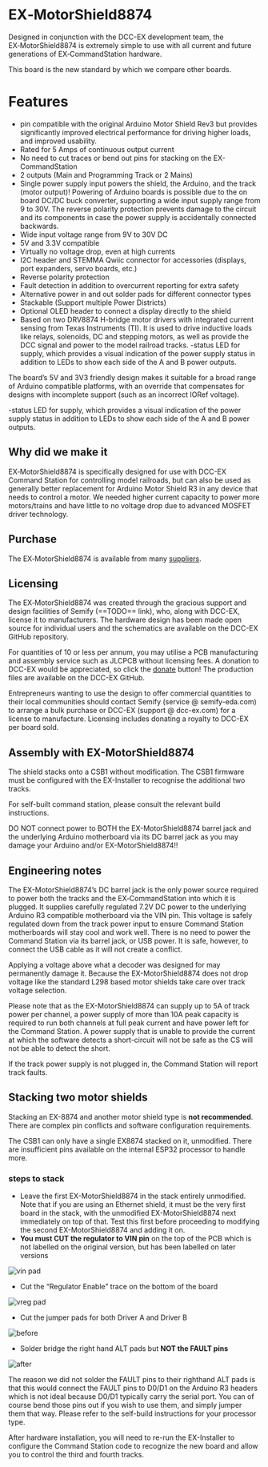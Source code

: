 # EX‑MotorShield8874

Designed in conjunction with the DCC-EX development team, the EX‑MotorShield8874 is extremely simple to use with all current and future generations of EX‑CommandStation hardware.

This board is the new standard by which we compare other boards.

# Features

- pin compatible with the original Arduino Motor Shield Rev3 but provides significantly improved electrical performance for driving higher loads, and improved usability.
- Rated for 5 Amps of continuous output current
- No need to cut traces or bend out pins for stacking on the EX-CommandStation
- 2 outputs (Main and Programming Track or 2 Mains)
- Single power supply input powers the shield, the Arduino, and the track (motor output)!
Powering of Arduino boards is possible due to the on board DC/DC buck converter, supporting a wide input supply range from 9 to 30V. The reverse polarity protection prevents damage to the circuit and its components in case the power supply is accidentally connected backwards.
- Wide input voltage range from 9V to 30V DC
- 5V and 3.3V compatible
- Virtually no voltage drop, even at high currents
- I2C header and STEMMA Qwiic connector for accessories (displays, port expanders, servo boards, etc.)
- Reverse polarity protection
- Fault detection in addition to overcurrent reporting for extra safety
- Alternative power in and out solder pads for different connector types
- Stackable (Support multiple Power Districts)
- Optional OLED header to connect a display directly to the shield
- Based on two DRV8874 H-bridge motor drivers with integrated current sensing from Texas Instruments (TI). It is used to drive inductive loads like relays, solenoids, DC and stepping motors, as well as provide the DCC signal and power to the model railroad tracks.
-status LED for supply, which provides a visual indication of the power supply status in addition to LEDs to show each side of the A and B power outputs.


The board’s 5V and 3V3 friendly design makes it suitable for a broad range of Arduino compatible platforms, with an override that compensates for designs with incomplete support (such as an incorrect IORef voltage).

-status LED for supply, which provides a visual indication of the power supply status in addition to LEDs to show each side of the A and B power outputs.

## Why did we make it
EX‑MotorShield8874 is specifically designed for use with DCC-EX Command Station for controlling model railroads, but can also be used as generally better replacement for Arduino Motor Shield R3 in any device that needs to control a motor. We needed higher current capacity to power more motors/trains and have little to no voltage drop due to advanced MOSFET driver technology.

## Purchase

The EX‑MotorShield8874 is available from many [suppliers](/purchasing/01-official-sellers.md).

## Licensing

The EX‑MotorShield8874 was created through the gracious support and design facilities of Semify (==TODO== link), who, along with DCC-EX, license it to manufacturers. The hardware design has been made open source for individual users and the schematics are available on the DCC-EX GitHub repository.

For quantities of 10 or less per annum, you may utilise a PCB manufacturing and assembly service such as JLCPCB without licensing fees. A donation to DCC-EX would be appreciated, so click the [donate](/contributing/0-contributing.md) button! The production files are available on the DCC-EX GitHub.

Entrepreneurs wanting to use the design to offer commercial quantities to their local communities should contact Semify (service @ semify-eda.com) to arrange a bulk purchase or DCC-EX (support @ dcc-ex.com) for a license to manufacture. Licensing includes donating a royalty to DCC-EX per board sold.

## Assembly with EX-MotorShield8874

The shield stacks onto a CSB1 without modification. The CSB1 firmware must be configured with the EX-Installer to recognise the additional two tracks. 

For self-built command station, please consult the relevant build instructions.

DO NOT connect power to BOTH the EX-MotorShield8874 barrel jack and the underlying Arduino motherboard via its DC barrel jack as you may damage your Arduino and/or EX-MotorShield8874!!

## Engineering notes

The EX-MotorShield8874’s DC barrel jack is the only power source required to power both the tracks and the EX‑CommandStation into which it is plugged. It supplies carefully regulated 7.2V DC power to the underlying Arduino R3 compatible motherboard via the VIN pin. This voltage is safely regulated down from the track power input to ensure Command Station motherboards will stay cool and work well. There is no need to power the Command Station via its barrel jack, or USB power. It is safe, however, to connect the USB cable as it will not create a conflict.

Applying a voltage above what a decoder was designed for may permanently damage it. Because the EX-MotorShield8874 does not drop voltage like the standard L298 based motor shields take care over track voltage selection.

Please note that as the EX-MotorShield8874 can supply up to 5A of track power per channel, a power supply of more than 10A peak capacity is required to run both channels at full peak current and have power left for the Command Station. A power supply that is unable to provide the current at which the software detects a short-circuit will not be safe as the CS will not be able to detect the short.

If the track power supply is not plugged in, the Command Station will report track faults.

## Stacking two motor shields

Stacking an EX-8874 and another motor shield type is **not recommended**. There are complex pin conflicts and software configuration requirements.

The CSB1 can only have a single EX8874 stacked on it, unmodified. There are insufficient pins available on the internal ESP32 processor to handle more.

### steps to stack

- Leave the first EX-MotorShield8874 in the stack entirely unmodified. Note that if you are using an Ethernet shield, it must be the very first board in the stack, with the unmodified EX-MotorShield8874 next immediately on top of that. Test this first before proceeding to modifying the second EX-MotorShield8874 and adding it on.
- **You must CUT the regulator to VIN pin** on the top of the PCB which is not labelled on the original version, but has been labelled on later versions

![vin pad](/_static/images/ex8874/vin_pad.png)

- Cut the “Regulator Enable” trace on the bottom of the board

![vreg pad](/_static/images/ex8874/vreg_enable_pad.png)

- Cut the jumper pads for both Driver A and Driver B

![before](/_static/images/ex8874/pin_assignment_pads_before.png)

- Solder bridge the right hand ALT pads but **NOT the FAULT pins**

![after](/_static/images/ex8874/pin_assignment_pads_after.png)

The reason we did not solder the FAULT pins to their righthand ALT pads is that this would connect the FAULT pins to D0/D1 on the Arduino R3 headers which is not ideal because D0/D1 typically carry the serial port. You can of course bend those pins out if you wish to use them, and simply jumper them that way. Please refer to the self-build instructions for your processor type. 

After hardware installation, you will need to re-run the EX-Installer to configure the Command Station code to recognize the new board and allow you to control the third and fourth tracks.
